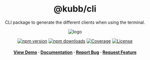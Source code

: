 <div align="center">

<!-- <img src="assets/logo.png" alt="logo" width="200" height="auto" /> -->
<h1>@kubb/cli</h1>

<p>
   CLI package to generate the different clients when using the terminal.
  </p>
  <img src="https://raw.githubusercontent.com/kubb-project/kubb/main/assets/banner.png" alt="logo"  height="auto" />

[![npm version][npm-version-src]][npm-version-href]
[![npm downloads][npm-downloads-src]][npm-downloads-href]
[![Coverage][coverage-src]][coverage-href]
[![License][license-src]][license-href]

<!-- ALL-CONTRIBUTORS-BADGE:START - Do not remove or modify this section -->
<!-- ALL-CONTRIBUTORS-BADGE:END -->
</p>

<h4>
    <a href="https://codesandbox.io/s/github/kubb-project/kubb/tree/main/examples/typescript" target="_blank">View Demo</a>
    <span> · </span>
      <a href="https://kubb.dev/" target="_blank">Documentation</a>
    <span> · </span>
      <a href="https://github.com/kubb-project/kubb/issues/" target="_blank">Report Bug</a>
    <span> · </span>
      <a href="https://github.com/kubb-project/kubb/issues/" target="_blank">Request Feature</a>
  </h4>
</div>

<!-- Badges -->

[npm-version-src]: https://img.shields.io/npm/v/@kubb/cli?flat&colorA=18181B&colorB=f58517
[npm-version-href]: https://npmjs.com/package/@kubb/cli
[npm-downloads-src]: https://img.shields.io/npm/dm/@kubb/cli?flat&colorA=18181B&colorB=f58517
[npm-downloads-href]: https://npmjs.com/package/@kubb/cli
[license-src]: https://img.shields.io/github/license/kubb-project/kubb.svg?flat&colorA=18181B&colorB=f58517
[license-href]: https://github.com/kubb-project/kubb/blob/main/LICENSE
[build-src]: https://img.shields.io/github/actions/workflow/status/kubb-project/kubb/ci.yaml?style=flat&colorA=18181B&colorB=f58517
[build-href]: https://www.npmjs.com/package/@kubb/cli
[minified-src]: https://img.shields.io/bundlephobia/min/@kubb/cli?style=flat&colorA=18181B&colorB=f58517
[minified-href]: https://www.npmjs.com/package/@kubb/cli
[coverage-src]: https://img.shields.io/codecov/c/github/kubb-project/kubb?style=flat&colorA=18181B&colorB=f58517
[coverage-href]: https://www.npmjs.com/package/@kubb/cli
